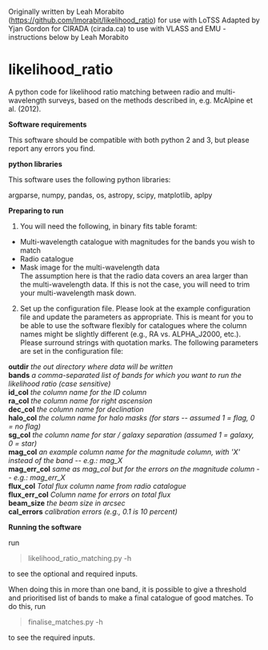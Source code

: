 Originally written by Leah Morabito (https://github.com/lmorabit/likelihood_ratio) for use with LoTSS
Adapted by Yjan Gordon for CIRADA (cirada.ca) to use with VLASS and EMU - instructions below by Leah Morabito

# likelihood_ratio
A python code for likelihood ratio matching between radio and multi-wavelength surveys, based on the methods described in, e.g. McAlpine et al. (2012).

**Software requirements**

This software should be compatible with both python 2 and 3, but please report any errors you find.

**python libraries**

This software uses the following python libraries:

argparse, numpy, pandas, os, astropy, scipy, matplotlib, aplpy

**Preparing to run**

1. You will need the following, in binary fits table foramt:  

- Multi-wavelength catalogue with magnitudes for the bands you wish to match  
- Radio catalogue  
- Mask image for the multi-wavelength data  
The assumption here is that the radio data covers an area larger than the multi-wavelength data. If this is not the case, you will need to trim your multi-wavelength mask down. 

2. Set up the configuration file. Please look at the example configuration file and update the parameters as appropriate. This is meant for you to be able to use the software flexibly for catalogues where the column names might be slightly different (e.g., RA vs. ALPHA_J2000, etc.). Please surround strings with quotation marks. The following parameters are set in the configuration file:

**outdir**          *the out directory where data will be written*  
**bands**             *a comma-separated list of bands for which you want to run the likelihood ratio (case sensitive)*  
**id_col**            *the column name for the ID column*  
**ra_col**            *the column name for right ascension*  
**dec_col**           *the column name for declination*  
**halo_col**          *the column name for halo masks (for stars -- assumed 1 = flag, 0 = no flag)*  
**sg_col**             *the column name for star / galaxy separation (assumed 1 = galaxy, 0 = star)*  
**mag_col**           *an example column name for the magnitude column, with 'X' instead of the band -- e.g.: mag_X*  
**mag_err_col**       *same as mag_col but for the errors on the magnitude column -- e.g.: mag_err_X*  
**flux_col**          *Total flux column name from radio catalogue*  
**flux_err_col**      *Column name for errors on total flux*  
**beam_size**         *the beam size in arcsec*  
**cal_errors**        *calibration errors (e.g., 0.1 is 10 percent)*


**Running the software**

run  
> likelihood_ratio_matching.py -h  

to see the optional and required inputs.

When doing this in more than one band, it is possible to give a threshold and prioritised list of bands to make a final catalogue of good matches.  To do this, run  

> finalise_matches.py -h  

to see the required inputs.
